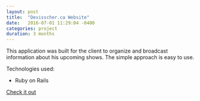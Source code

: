 ```yaml
---
layout: post
title:  "Devisscher.ca Website"
date:   2016-07-01 11:29:04 -0400
categories: project
duration: 3 months
---
```


This application was built for the client to organize and broadcast information about his upcoming shows. The simple approach is easy to use.

Technologies used:

- Ruby on Rails

<a href="https://devisscher.ca" target="_blank">Check it out</a>
